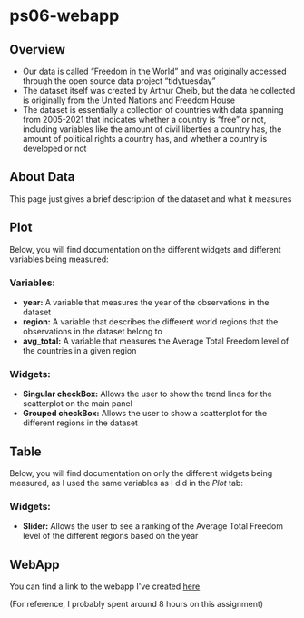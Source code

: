 # ps06-webapp

## Overview

- Our data is called “Freedom in the World” and was originally accessed through the open
source data project “tidytuesday”
- The dataset itself was created by Arthur Cheib, but the data he collected is originally
from the United Nations and Freedom House
- The dataset is essentially a collection of countries with data spanning from 2005-2021 that
indicates whether a country is “free” or not, including variables like the amount of civil
liberties a country has, the amount of political rights a country has, and whether a country
is developed or not

## About Data

This page just gives a brief description of the dataset and what it measures

## Plot

Below, you will find documentation on the different widgets and different variables being measured:

### Variables:

- **year:** A variable that measures the year of the observations in the dataset
- **region:** A variable that describes the different world regions that the observations in the dataset belong to
- **avg_total:** A variable that measures the Average Total Freedom level of the countries in a given region

### Widgets:

- **Singular checkBox:** Allows the user to show the trend lines for the scatterplot on the main panel
- **Grouped checkBox:** Allows the user to show a scatterplot for the different regions in the dataset

## Table

Below, you will find documentation on only the different widgets being measured, as I used the same variables as I did in the _Plot_ tab:

### Widgets:

- **Slider:** Allows the user to see a ranking of the Average Total Freedom level of the different regions based on the year

## WebApp

You can find a link to the webapp I've created [here]( https://graydonperry.shinyapps.io/ps06-webapp/)

(For reference, I probably spent around 8 hours on this assignment)
